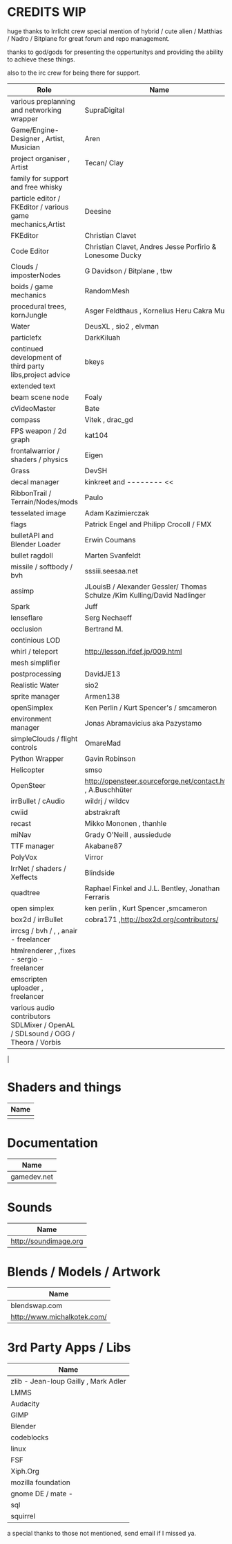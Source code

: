 CREDITS WIP
===========


huge thanks to Irrlicht crew special mention of hybrid / cute alien / Matthias / Nadro / Bitplane for great forum and repo management.

thanks to god/gods for presenting the oppertunitys and providing the ability to achieve these things.

also to the irc crew for being there for support.

| Role               |     Name                                 |
|--------------------|------------------------------------------|
| various preplanning and networking wrapper| SupraDigital|
| Game/Engine-Designer , Artist, Musician | Aren|
| project organiser , Artist | Tecan/ Clay
| family for support and free whisky
| particle editor / FKEditor / various game mechanics,Artist | Deesine |
| FKEditor | Christian Clavet| 
|Code Editor | Christian Clavet, Andres Jesse Porfirio & Lonesome Ducky|
| Clouds / imposterNodes| G Davidson / Bitplane , tbw|
| boids / game mechanics | RandomMesh|
| procedural trees, kornJungle| Asger Feldthaus , Kornelius Heru Cakra Murti| 
| Water | DeusXL , sio2 , elvman| 
|particlefx| DarkKiluah|
|continued development of third party libs,project advice | bkeys|
|extended text ||
| beam scene node | Foaly |
| cVideoMaster  | Bate |
| compass |Vitek , drac_gd  |
|FPS weapon / 2d graph | kat104|
|frontalwarrior / shaders / physics | Eigen|
|Grass | DevSH|
|decal manager | kinkreet and -------- <<|
| RibbonTrail  / Terrain/Nodes/mods | Paulo|
|tesselated image | Adam Kazimierczak|
|flags | Patrick Engel and Philipp Crocoll / FMX|
|bulletAPI and Blender Loader |Erwin Coumans|
|bullet ragdoll | Marten Svanfeldt|
|missile / softbody / bvh | sssiii.seesaa.net|
|assimp | JLouisB / Alexander Gessler/ Thomas Schulze /Kim Kulling/David Nadlinger|
|Spark  | Juff|
|lenseflare | Serg Nechaeff|
|occlusion| Bertrand M. |
|continious LOD | |
| whirl / teleport | http://lesson.ifdef.jp/009.html |
| mesh simplifier| |
|postprocessing | DavidJE13 |
|Realistic Water | sio2 |
|sprite manager| Armen138 |
|openSimplex | Ken Perlin / Kurt Spencer's / smcameron|
|environment manager | Jonas Abramavicius aka Pazystamo|
|simpleClouds / flight controls | OmareMad|
|Python Wrapper | Gavin Robinson|
|Helicopter	| smso|
|OpenSteer | http://opensteer.sourceforge.net/contact.html , A.Buschhüter|
|irrBullet / cAudio | wildrj / wildcv|
|cwiid | abstrakraft |
|recast | Mikko Mononen , thanhle|
|miNav |  Grady O'Neill , aussiedude|
|TTF manager | Akabane87|
|PolyVox | Virror|
|IrrNet / shaders / Xeffects | Blindside|
|quadtree |  Raphael Finkel and J.L. Bentley,  Jonathan Ferraris|
|open simplex | ken perlin , Kurt Spencer ,smcameron|
|box2d 	/ irrBullet	| cobra171 ,http://box2d.org/contributors/|
|irrcsg / bvh / , , anair - freelancer
|htmlrenderer ,   ,fixes - sergio - freelancer
|emscripten uploader , freelancer
|various audio contributors SDLMixer / OpenAL / SDLsound / OGG / Theora / Vorbis
|

Shaders and things
=================
| Name	     |
|------------|
|   |

Documentation
=============
| Name	     |
|------------|
| gamedev.net|


Sounds
======
| Name	              |
|---------------------|
|http://soundimage.org|

Blends / Models / Artwork
==========================
| Name	                    |
|---------------------------|
|blendswap.com|
|http://www.michalkotek.com/|


3rd Party Apps / Libs
====================
| Name               | 
|--------------------|
|zlib - Jean-loup Gailly , Mark Adler |
|LMMS|
|Audacity|
|GIMP|
|Blender|
|codeblocks|
|linux|
|FSF|
|Xiph.Org|
|mozilla foundation|
|gnome DE / mate  - |
| sql |
| squirrel |

a special thanks to those not mentioned, send email if I missed ya.

